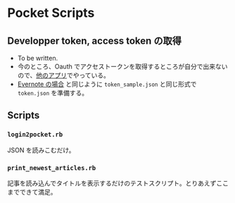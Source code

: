 # Pocket Scripts

## Developper token, access token の取得

- To be written.
- 今のところ、Oauth でアクセストークンを取得するところが自分で出来ないので、[他のアプリ](https://github.com/turadg/pocket-ruby)でやっている。
- [Evernote の場合](../evernote/README.md) と同じように `token_sample.json` と同じ形式で `token.json` を準備する。

## Scripts

### `login2pocket.rb`

JSON を読みこむだけ。

### `print_newest_articles.rb`

記事を読み込んでタイトルを表示するだけのテストスクリプト。とりあえずここまでできて満足。

